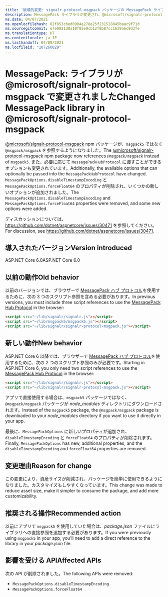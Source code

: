 ```yaml
---
title: '破壊的変更: signalr-protocol-msgpack パッケージの MessagePack ライブラリが変更されました'
description: MessagePack ライブラリが変更され、@microsoft/signalr-protocol-msgpack パッケージで 2 つのオプションが削除された ASP.NET Core 6.0 の破壊的変更について説明します。
ms.date: 04/07/2021
ms.openlocfilehash: 62f853cbed0904e278e25f231528845baac9f71d
ms.sourcegitcommit: e7e0921d0a10f85e9cb12f8b87cc1639a6c8d3fe
ms.translationtype: HT
ms.contentlocale: ja-JP
ms.lasthandoff: 04/09/2021
ms.locfileid: "107260029"
---
```

# <a name="changed-messagepack-library-in-microsoftsignalr-protocol-msgpack"></a><span data-ttu-id="45f9b-103">MessagePack: ライブラリが @microsoft/signalr-protocol-msgpack で変更されました</span><span class="sxs-lookup"><span data-stu-id="45f9b-103">Changed MessagePack library in @microsoft/signalr-protocol-msgpack</span></span>

<span data-ttu-id="45f9b-104">[@microsoft/signalr-protocol-msgpack](https://www.npmjs.com/package/@microsoft/signalr-protocol-msgpack) npm パッケージが、`msgpack5` ではなく `@msgpack/msgpack` を参照するようになりました。</span><span class="sxs-lookup"><span data-stu-id="45f9b-104">The [@microsoft/signalr-protocol-msgpack](https://www.npmjs.com/package/@microsoft/signalr-protocol-msgpack) npm package now references `@msgpack/msgpack` instead of `msgpack5`.</span></span> <span data-ttu-id="45f9b-105">また、必要に応じて `MessagePackHubProtocol` に渡すことができるオプションも変更されています。</span><span class="sxs-lookup"><span data-stu-id="45f9b-105">Additionally, the available options that can optionally be passed into the `MessagePackHubProtocol` have changed.</span></span> <span data-ttu-id="45f9b-106">`MessagePackOptions.disableTimestampEncoding` と `MessagePackOptions.forceFloat64` のプロパティが削除され、いくつかの新しいオプションが追加されました。</span><span class="sxs-lookup"><span data-stu-id="45f9b-106">The `MessagePackOptions.disableTimestampEncoding` and `MessagePackOptions.forceFloat64` properties were removed, and some new options were added.</span></span>

<span data-ttu-id="45f9b-107">ディスカッションについては、<https://github.com/dotnet/aspnetcore/issues/30471> を参照してください。</span><span class="sxs-lookup"><span data-stu-id="45f9b-107">For discussion, see <https://github.com/dotnet/aspnetcore/issues/30471>.</span></span>

## <a name="version-introduced"></a><span data-ttu-id="45f9b-108">導入されたバージョン</span><span class="sxs-lookup"><span data-stu-id="45f9b-108">Version introduced</span></span>

<span data-ttu-id="45f9b-109">ASP.NET Core 6.0</span><span class="sxs-lookup"><span data-stu-id="45f9b-109">ASP.NET Core 6.0</span></span>

## <a name="old-behavior"></a><span data-ttu-id="45f9b-110">以前の動作</span><span class="sxs-lookup"><span data-stu-id="45f9b-110">Old behavior</span></span>

<span data-ttu-id="45f9b-111">以前のバージョンでは、ブラウザーで [MessagePack ハブ プロトコル](/aspnet/core/signalr/messagepackhubprotocol)を使用するために、次の 3 つのスクリプト参照を含める必要があります。</span><span class="sxs-lookup"><span data-stu-id="45f9b-111">In previous versions, you must include three script references to use the [MessagePack Hub Protocol](/aspnet/core/signalr/messagepackhubprotocol) in the browser:</span></span>

```html
<script src="~/lib/signalr/signalr.js"></script>
<script src="~/lib/msgpack5/msgpack5.js"></script>
<script src="~/lib/signalr/signalr-protocol-msgpack.js"></script>
```

## <a name="new-behavior"></a><span data-ttu-id="45f9b-112">新しい動作</span><span class="sxs-lookup"><span data-stu-id="45f9b-112">New behavior</span></span>

<span data-ttu-id="45f9b-113">ASP.NET Core 6 以降では、ブラウザーで [MessagePack ハブ プロトコル](/aspnet/core/signalr/messagepackhubprotocol)を使用するために、次の 2 つのスクリプト参照のみが必要です。</span><span class="sxs-lookup"><span data-stu-id="45f9b-113">Starting in ASP.NET Core 6, you only need two script references to use the [MessagePack Hub Protocol](/aspnet/core/signalr/messagepackhubprotocol) in the browser:</span></span>

```html
<script src="~/lib/signalr/signalr.js"></script>
<script src="~/lib/signalr/signalr-protocol-msgpack.js"></script>
```

<span data-ttu-id="45f9b-114">アプリで直接使用する場合は、`msgpack5` パッケージではなく、`@msgpack/msgpack` パッケージが *node_modules* ディレクトリにダウンロードされます。</span><span class="sxs-lookup"><span data-stu-id="45f9b-114">Instead of the `msgpack5` package, the `@msgpack/msgpack` package is downloaded to your *node_modules* directory if you want to use it directly in your app.</span></span>

<span data-ttu-id="45f9b-115">最後に、`MessagePackOptions` に新しいプロパティが追加され、`disableTimestampEncoding` と `forceFloat64` のプロパティが削除されます。</span><span class="sxs-lookup"><span data-stu-id="45f9b-115">Finally, `MessagePackOptions` has new, additional properties, and the `disableTimestampEncoding` and `forceFloat64` properties are removed.</span></span>

## <a name="reason-for-change"></a><span data-ttu-id="45f9b-116">変更理由</span><span class="sxs-lookup"><span data-stu-id="45f9b-116">Reason for change</span></span>

<span data-ttu-id="45f9b-117">この変更により、資産サイズが削減され、パッケージを簡単に使用できるようになりました。カスタマイズもしやすくなっています。</span><span class="sxs-lookup"><span data-stu-id="45f9b-117">This change was made to reduce asset size, make it simpler to consume the package, and add more customizability.</span></span>

## <a name="recommended-action"></a><span data-ttu-id="45f9b-118">推奨される操作</span><span class="sxs-lookup"><span data-stu-id="45f9b-118">Recommended action</span></span>

<span data-ttu-id="45f9b-119">以前にアプリで `msgpack5` を使用していた場合は、*package.json* ファイルにライブラリへの直接参照を追加する必要があります。</span><span class="sxs-lookup"><span data-stu-id="45f9b-119">If you were previously using `msgpack5` in your app, you'll need to add a direct reference to the library in your *package.json* file.</span></span>

## <a name="affected-apis"></a><span data-ttu-id="45f9b-120">影響を受ける API</span><span class="sxs-lookup"><span data-stu-id="45f9b-120">Affected APIs</span></span>

<span data-ttu-id="45f9b-121">次の API が削除されました。</span><span class="sxs-lookup"><span data-stu-id="45f9b-121">The following APIs were removed:</span></span>

- `MessagePackOptions.disableTimestampEncoding`
- `MessagePackOptions.forceFloat64`

<!--

## Category

ASP.NET Core

## Affected APIs

Not detectable via API analysis.

-->
